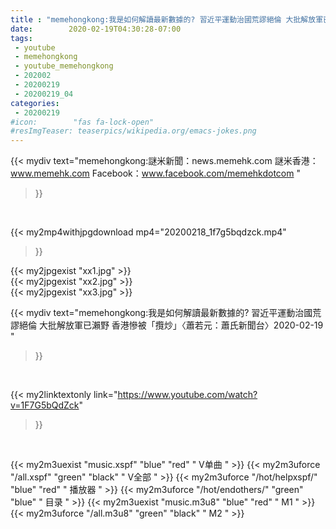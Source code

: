 ```yaml
---
title : "memehongkong:我是如何解讀最新數據的? 習近平運動治國荒謬絕倫 大批解放軍已瀨野 香港慘被「攬炒」〈蕭若元：蕭氏新聞台〉2020-02-19 "
date:        2020-02-19T04:30:28-07:00
tags:
 - youtube
 - memehongkong
 - youtube_memehongkong
 - 202002
 - 20200219
 - 20200219_04
categories:
 - 20200219
#icon:        "fas fa-lock-open"
#resImgTeaser: teaserpics/wikipedia.org/emacs-jokes.png
---
```


{{< mydiv text="memehongkong:謎米新聞：news.memehk.com 謎米香港： www.memehk.com Facebook：www.facebook.com/memehkdotcom "
>}}
<br>


{{< my2mp4withjpgdownload mp4="20200218_1f7g5bqdzck.mp4"
>}}

{{< my2jpgexist "xx1.jpg" >}}<br>
{{< my2jpgexist "xx2.jpg" >}}<br>
{{< my2jpgexist "xx3.jpg" >}}<br>



{{< mydiv text="memehongkong:我是如何解讀最新數據的? 習近平運動治國荒謬絕倫 大批解放軍已瀨野 香港慘被「攬炒」〈蕭若元：蕭氏新聞台〉2020-02-19 "
>}}
<br>

{{< my2linktextonly link="https://www.youtube.com/watch?v=1F7G5bQdZck"
>}}


<br>

{{< my2m3uexist "music.xspf"        "blue"   "red"    " V单曲 " >}} {{< my2m3uforce "/all.xspf"         "green"  "black"  " V全部 " >}} {{< my2m3uforce "/hot/helpxspf/"    "blue"   "red"    " 播放器 " >}} {{< my2m3uforce "/hot/endothers/"   "green"  "blue"   " 目录 " >}} {{< my2m3uexist "music.m3u8"        "blue"   "red"    " M1 " >}} {{< my2m3uforce "/all.m3u8"         "green"  "black"  " M2 " >}} 
